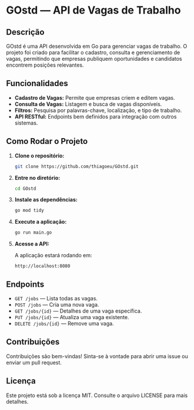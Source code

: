 # GOstd — API de Vagas de Trabalho

## Descrição

GOstd é uma API desenvolvida em Go para gerenciar vagas de trabalho. O projeto foi criado para facilitar o cadastro, consulta e gerenciamento de vagas, permitindo que empresas publiquem oportunidades e candidatos encontrem posições relevantes.

## Funcionalidades

- **Cadastro de Vagas:** Permite que empresas criem e editem vagas.
- **Consulta de Vagas:** Listagem e busca de vagas disponíveis.
- **Filtros:** Pesquisa por palavras-chave, localização, e tipo de trabalho.
- **API RESTful:** Endpoints bem definidos para integração com outros sistemas.

## Como Rodar o Projeto

1. **Clone o repositório:**

   ```bash
   git clone https://github.com/thiagoeu/GOstd.git
   ```

2. **Entre no diretório:**

   ```bash
   cd GOstd
   ```

3. **Instale as dependências:**

   ```bash
   go mod tidy
   ```

4. **Execute a aplicação:**

   ```bash
   go run main.go
   ```

5. **Acesse a API:**

   A aplicação estará rodando em:

   ```
   http://localhost:8080
   ```

## Endpoints

- `GET /jobs` — Lista todas as vagas.
- `POST /jobs` — Cria uma nova vaga.
- `GET /jobs/{id}` — Detalhes de uma vaga específica.
- `PUT /jobs/{id}` — Atualiza uma vaga existente.
- `DELETE /jobs/{id}` — Remove uma vaga.

## Contribuições

Contribuições são bem-vindas! Sinta-se à vontade para abrir uma issue ou enviar um pull request.

## Licença

Este projeto está sob a licença MIT. Consulte o arquivo LICENSE para mais detalhes.
